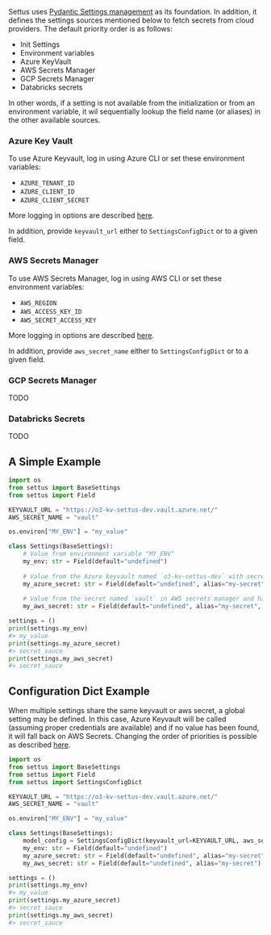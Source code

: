 Settus uses [Pydantic Settings management](https://docs.pydantic.dev/latest/usage/pydantic_settings/) as its foundation. 
In addition, it defines the settings sources mentioned below to fetch secrets from cloud providers.
The default priority order is as follows:

* Init Settings
* Environment variables 
* Azure KeyVault
* AWS Secrets Manager
* GCP Secrets Manager
* Databricks secrets

In other words, if a setting is not available from the initialization or from an environment variable, it wil sequentially lookup the field name (or aliases) in the other available sources. 

### Azure Key Vault
To use Azure Keyvault, log in using Azure CLI or set these environment variables:

* `AZURE_TENANT_ID`
* `AZURE_CLIENT_ID`
* `AZURE_CLIENT_SECRET`

More logging in options are described [here](https://learn.microsoft.com/en-us/python/api/overview/azure/identity-readme?view=azure-python).

In addition, provide `keyvault_url` either to `SettingsConfigDict` or to a given field.

### AWS Secrets Manager
To use AWS Secrets Manager, log in using AWS CLI or set these environment variables:

* `AWS_REGION`
* `AWS_ACCESS_KEY_ID`
* `AWS_SECRET_ACCESS_KEY`

More logging in options are described [here](https://boto3.amazonaws.com/v1/documentation/api/latest/guide/credentials.html).

In addition, provide `aws_secret_name` either to `SettingsConfigDict` or to a given field.


### GCP Secrets Manager
TODO

### Databricks Secrets
TODO

## A Simple Example

```py
import os
from settus import BaseSettings
from settus import Field

KEYVAULT_URL = "https://o3-kv-settus-dev.vault.azure.net/"
AWS_SECRET_NAME = "vault"

os.environ["MY_ENV"] = "my_value"

class Settings(BaseSettings):
    # Value from environment variable "MY_ENV"
    my_env: str = Field(default="undefined")
    
    # Value from the Azure keyvault named `o3-kv-settus-dev` with secret key `my-secret` 
    my_azure_secret: str = Field(default="undefined", alias="my-secret", keyvault_url=KEYVAULT_URL)
    
    # Value from the secret named `vault` in AWS secrets manager and having the secret key `my-secret`
    my_aws_secret: str = Field(default="undefined", alias="my-secret", aws_secret_name=AWS_SECRET_NAME)

settings = ()
print(settings.my_env)
#> my_value
print(settings.my_azure_secret)
#> secret_sauce
print(settings.my_aws_secret)
#> secret_sauce
```

## Configuration Dict Example

When multiple settings share the same keyvault or aws secret, a global setting may be defined.
In this case, Azure Keyvault will be called (assuming proper credentials are available) and if
no value has been found, it will fall back on AWS Secrets. Changing the order of priorities is
possible as described [here](https://docs.pydantic.dev/latest/usage/pydantic_settings/#changing-priority).

```py
import os
from settus import BaseSettings
from settus import Field
from settus import SettingsConfigDict

KEYVAULT_URL = "https://o3-kv-settus-dev.vault.azure.net/"
AWS_SECRET_NAME = "vault"

os.environ["MY_ENV"] = "my_value"

class Settings(BaseSettings):
    model_config = SettingsConfigDict(keyvault_url=KEYVAULT_URL, aws_secret_name=AWS_SECRET_NAME)
    my_env: str = Field(default="undefined")
    my_azure_secret: str = Field(default="undefined", alias="my-secret")
    my_aws_secret: str = Field(default="undefined", alias="my-secret")

settings = ()
print(settings.my_env)
#> my_value
print(settings.my_azure_secret)
#> secret_sauce
print(settings.my_aws_secret)
#> secret_sauce
```
